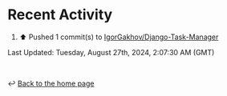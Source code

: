 # Recent Activity

<!--RECENT_ACTIVITY:start-->
1. ⬆️ Pushed 1 commit(s) to [IgorGakhov/Django-Task-Manager](https://github.com/IgorGakhov/Django-Task-Manager)<br>
<!--RECENT_ACTIVITY:end-->

<!--RECENT_ACTIVITY:last_update-->
Last Updated: Tuesday, August 27th, 2024, 2:07:30 AM (GMT)
<!--RECENT_ACTIVITY:last_update_end-->

<br>

↩️ [Back to the home page](/README.md)
